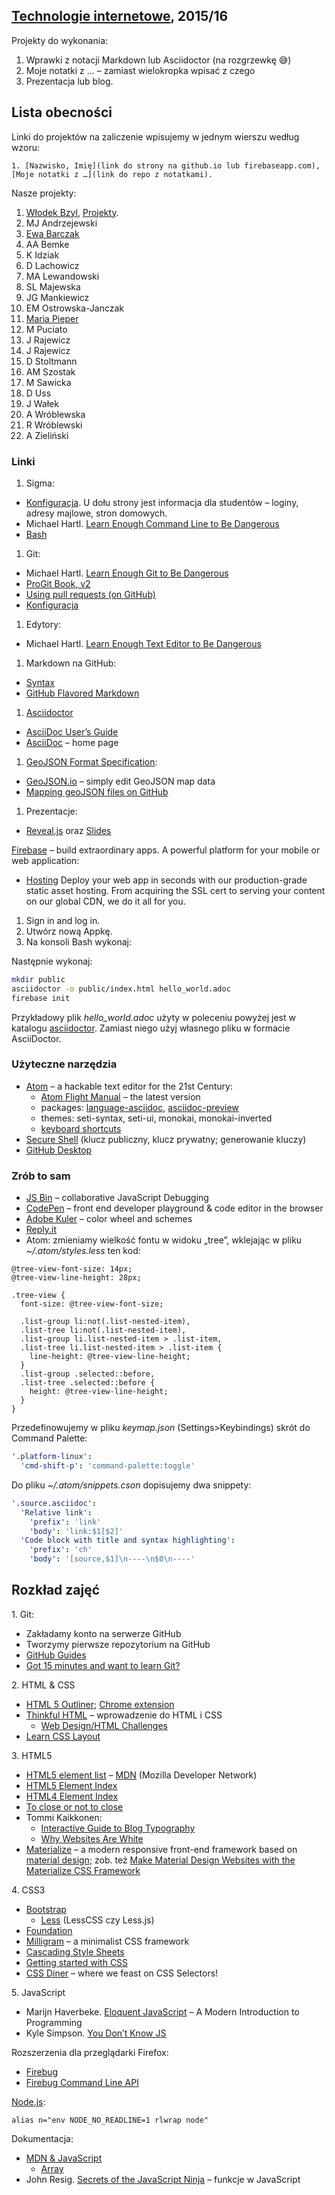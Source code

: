 ##  [Technologie internetowe](ug.geojson), 2015/16

Projekty do wykonania:

1. Wprawki z notacji Markdown lub Asciidoctor (na rozgrzewkę 😅)
1. Moje notatki z … – zamiast wielokropka wpisać z czego
1. Prezentacja lub blog.


## Lista obecności

Linki do projektów na zaliczenie wpisujemy w jednym wierszu według wzoru:

    1. [Nazwisko, Imię](link do strony na github.io lub firebaseapp.com), [Moje notatki z …](link do repo z notatkami).

Nasze projekty:

1. [Włodek Bzyl](https://bayesian.firebaseapp.com), [Projekty](https://github.com/h5c3j/project-template).
1. MJ Andrzejewski
2. [Ewa Barczak](https://github.com/ewagrzywka)
1. AA Bemke
1. K Idziak
1. D Lachowicz
1. MA Lewandowski
1. SL Majewska
1. JG Mankiewicz
1. EM Ostrowska-Janczak
1. [Maria Pieper](https://github.com/borowianka)
1. M Puciato
1. J Rajewicz
1. J Rajewicz
1. D Stoltmann
1. AM Szostak
1. M Sawicka
1. D Uss
1. J Wałek
1. A Wróblewska
1. R Wróblewski
1. A Zieliński


### Linki

1. Sigma:
  - [Konfiguracja](https://inf.ug.edu.pl/konfiguracja). U dołu strony
    jest informacja dla studentów – loginy, adresy majlowe, stron domowych.
  - Michael Hartl.
    [Learn Enough Command Line to Be Dangerous](http://www.learnenough.com/command-line-tutorial)
  - [Bash](http://wbzyl.inf.ug.edu.pl/sp/unix-commands)
1. Git:
  - Michael Hartl.
    [Learn Enough Git to Be Dangerous](http://www.learnenough.com/git-tutorial)
  - [ProGit Book, v2](http://git-scm.com/book/en/v2)
  - [Using pull requests (on GitHub)](https://help.github.com/articles/using-pull-requests/)
  - [Konfiguracja](http://wbzyl.inf.ug.edu.pl/sp/git)
1. Edytory:
  - Michael Hartl.
    [Learn Enough Text Editor to Be Dangerous](http://www.learnenough.com/text-editor-tutorial)
1. Markdown na GitHub:
  - [Syntax](http://daringfireball.net/projects/markdown/syntax)
  - [GitHub Flavored Markdown](http://guides.github.com/overviews/mastering-markdown/)
1. [Asciidoctor](http://asciidoctor.org)
  - [AsciiDoc User’s Guide](http://asciidoctor.org/docs/asciidoc-writers-guide/)
  - [AsciiDoc](http://www.methods.co.nz/asciidoc/) – home page
1. [GeoJSON Format Specification](http://geojson.org/geojson-spec.html):
  - [GeoJSON.io](http://geojson.io) – simply edit GeoJSON map data
  - [Mapping geoJSON files on GitHub](https://help.github.com/articles/mapping-geojson-files-on-github)
1. Prezentacje:
  - [Reveal.js](http://lab.hakim.se/reveal-js/) oraz [Slides](http://slid.es/)

[Firebase](https://www.firebase.com) – build extraordinary apps.
A powerful platform for your mobile or web application:

* [Hosting](https://www.firebase.com/docs/hosting/)
  Deploy your web app in seconds with our production-grade static
  asset hosting. From acquiring the SSL cert to serving your content on our
  global CDN, we do it all for you.

1. Sign in and log in.
1. Utwórz nową Appkę.
1. Na konsoli Bash wykonaj:

Następnie wykonaj:

```bash
mkdir public
asciidoctor -o public/index.html hello_world.adoc
firebase init
```

Przykładowy plik _hello_world.adoc_ użyty w poleceniu powyżej
jest w katalogu [asciidoctor](asciidoctor).
Zamiast niego użyj własnego pliku w formacie AsciiDoctor.


### Użyteczne narzędzia

- [Atom](https://atom.io) – a hackable text editor for the 21st Century:
  - [Atom Flight Manual](https://atom.io/docs/latest/) – the latest version
  - packages: [language-asciidoc](https://atom.io/packages/language-asciidoc),
    [asciidoc-preview](https://atom.io/packages/asciidoc-preview)
  - themes: seti-syntax, seti-ui, monokai, monokai-inverted
  - [keyboard shortcuts](https://github.com/nwinkler/atom-keyboard-shortcuts)
- [Secure Shell](http://en.wikipedia.org/wiki/Secure_Shell)
  (klucz publiczny, klucz prywatny; generowanie kluczy)
- [GitHub Desktop](http://windows.github.com/)


### Zrób to sam

- [JS Bin](http://jsbin.com/) – collaborative JavaScript Debugging
- [CodePen](http://codepen.io/) – front end developer playground & code editor in the browser
- [Adobe Kuler](https://kuler.adobe.com/create/color-wheel/) – color wheel and schemes
- [Reply.it](http://repl.it/languages/JavaScript)
- Atom: zmieniamy wielkość fontu w widoku „tree”, wklejając w pliku
  *~/.atom/styles.less* ten kod:

```less
@tree-view-font-size: 14px;
@tree-view-line-height: 28px;

.tree-view {
  font-size: @tree-view-font-size;

  .list-group li:not(.list-nested-item),
  .list-tree li:not(.list-nested-item),
  .list-group li.list-nested-item > .list-item,
  .list-tree li.list-nested-item > .list-item {
    line-height: @tree-view-line-height;
  }
  .list-group .selected::before,
  .list-tree .selected::before {
    height: @tree-view-line-height;
  }
}
```
Przedefinowujemy w pliku *keymap.json* (Settings>Keybindings)
skrót do Command Palette:

```yaml
'.platform-linux':
  'cmd-shift-p': 'command-palette:toggle'
```

Do pliku *~/.atom/snippets.cson* dopisujemy dwa snippety:

```yaml
'.source.asciidoc':
  'Relative link':
    'prefix': 'link'
    'body': 'link:$1[$2]'
  'Code block with title and syntax highlighting':
    'prefix': 'ch'
    'body': '[source,$1]\n----\n$0\n----'
```

## Rozkład zajęć

1\. Git:

- Zakładamy konto na serwerze GitHub
- Tworzymy pierwsze repozytorium na GitHub
- [GitHub Guides](https://guides.github.com/)
- [Got 15 minutes and want to learn Git?](http://try.github.io/levels/1/challenges/1)

2\. HTML & CSS

- [HTML 5 Outliner](https://gsnedders.html5.org/outliner/);
  [Chrome extension](https://chrome.google.com/webstore/detail/html5-outliner/afoibpobokebhgfnknfndkgemglggomo)
- [Thinkful HTML](https://github.com/mjhea0/thinkful-html) –
  wprowadzenie do HTML i CSS
  - [Web Design/HTML Challenges](http://en.wikiversity.org/wiki/Web_Design/HTML_Challenges)
- [Learn CSS Layout](http://learnlayout.com/)

3\. HTML5

- [HTML5 element list](https://developer.mozilla.org/en-US/docs/Web/Guide/HTML/HTML5/HTML5_element_list) –
  [MDN](https://developer.mozilla.org/pl/) (Mozilla Developer Network)
- [HTML5 Element Index](http://html5doctor.com/element-index/)
- [HTML4 Element Index](http://www.w3.org/TR/html4/index/elements.html)
- [To close or not to close](http://www.colorglare.com/2014/02/03/to-close-or-not-to-close.html)
- Tommi Kaikkonen:
  * [Interactive Guide to Blog Typography](http://www.kaikkonendesign.fi/typography/)
  * [Why Websites Are White](http://www.kaikkonendesign.fi/why-websites-are-white/)
- [Materialize](http://materializecss.com) –
  a modern responsive front-end framework based on
  [material design](http://www.google.com/design/spec/material-design/introduction.html);
  zob. też [Make Material Design Websites with the Materialize CSS Framework](https://scotch.io/tutorials/make-material-design-websites-with-the-materialize-css-framework)

4\. CSS3

- [Bootstrap](http://getbootstrap.com)
  - [Less](http://lesscss.org) (LessCSS czy Less.js)
- [Foundation](http://foundation.zurb.com)
- [Milligram](http://milligram.github.io/) – a minimalist CSS framework
- [Cascading Style Sheets](http://www.w3.org/Style/CSS/)
- [Getting started with CSS](https://developer.mozilla.org/en-US/docs/Web/Guide/CSS/Getting_started)
- [CSS Diner](http://flukeout.github.io/) – where we feast on CSS Selectors!

5\. JavaScript

- Marijn Haverbeke. [Eloquent JavaScript](http://eloquentjavascript.net/) –
  A Modern Introduction to Programming
- Kyle Simpson. [You Don’t Know JS](https://github.com/getify/You-Dont-Know-JS)

Rozszerzenia dla przeglądarki Firefox:

  - [Firebug](https://addons.mozilla.org/en-US/firefox/addon/firebug/)
  - [Firebug Command Line API](https://getfirebug.com/wiki/index.php/Command_Line_API)

[Node.js](http://nodejs.org/):
```console
alias n="env NODE_NO_READLINE=1 rlwrap node"
```

Dokumentacja:

- [MDN & JavaScript](https://developer.mozilla.org/en-US/docs/Web/JavaScript)
  - [Array](https://developer.mozilla.org/en-US/docs/Web/JavaScript/Reference/Global_Objects/Array)
- John Resig.
  [Secrets of the JavaScript Ninja](http://ejohn.org/apps/learn/) – funkcje w JavaScript
